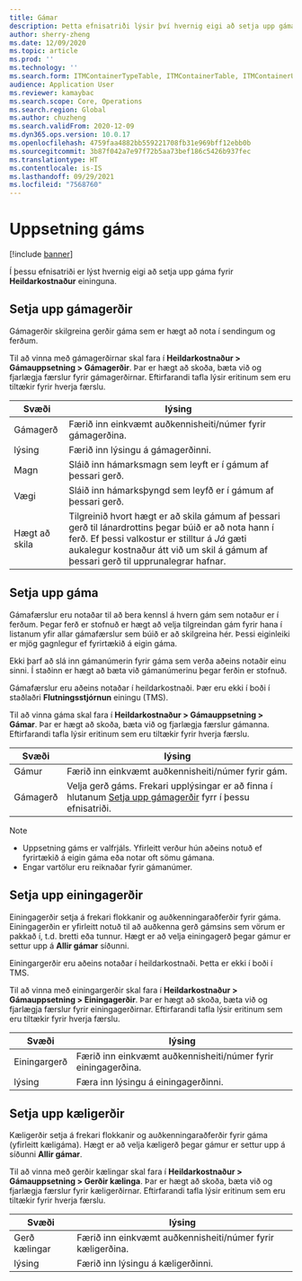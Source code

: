 ```yaml
---
title: Gámar
description: Þetta efnisatriði lýsir því hvernig eigi að setja upp gáma fyrir Heildarkostnaður eininguna.
author: sherry-zheng
ms.date: 12/09/2020
ms.topic: article
ms.prod: ''
ms.technology: ''
ms.search.form: ITMContainerTypeTable, ITMContainerTable, ITMContainerUnitTypeTable, ITMRefrigerationTypeTable, ITMContainersListPage, ITMContainers
audience: Application User
ms.reviewer: kamaybac
ms.search.scope: Core, Operations
ms.search.region: Global
ms.author: chuzheng
ms.search.validFrom: 2020-12-09
ms.dyn365.ops.version: 10.0.17
ms.openlocfilehash: 4759faa4882bb559221708fb31e969bff12ebb0b
ms.sourcegitcommit: 3b87f042a7e97f72b5aa73bef186c5426b937fec
ms.translationtype: HT
ms.contentlocale: is-IS
ms.lasthandoff: 09/29/2021
ms.locfileid: "7568760"
---
```

# <a name="shipping-container-setup"></a>Uppsetning gáms

[!include [banner](../../includes/banner.md)]

Í þessu efnisatriði er lýst hvernig eigi að setja upp gáma fyrir **Heildarkostnaður** eininguna.

## <a name="set-up-shipping-container-types"></a><a id="shipping-container-types"></a>Setja upp gámagerðir

Gámagerðir skilgreina gerðir gáma sem er hægt að nota í sendingum og ferðum.

Til að vinna með gámagerðirnar skal fara í **Heildarkostnaður \> Gámauppsetning \> Gámagerðir**. Þar er hægt að skoða, bæta við og fjarlægja færslur fyrir gámagerðirnar. Eftirfarandi tafla lýsir eritinum sem eru tiltækir fyrir hverja færslu.

| Svæði | lýsing |
|---|---|
| Gámagerð | Færið inn einkvæmt auðkennisheiti/númer fyrir gámagerðina. |
| lýsing | Færið inn lýsingu á gámagerðinni. |
| Magn | Sláið inn hámarksmagn sem leyft er í gámum af þessari gerð. |
| Vægi | Sláið inn hámarksþyngd sem leyfð er í gámum af þessari gerð. |
| Hægt að skila | Tilgreinið hvort hægt er að skila gámum af þessari gerð til lánardrottins þegar búið er að nota hann í ferð. Ef þessi valkostur er stilltur á *Já* gæti aukalegur kostnaður átt við um skil á gámum af þessari gerð til upprunalegrar hafnar. |

## <a name="set-up-shipping-containers"></a>Setja upp gáma

Gámafærslur eru notaðar til að bera kennsl á hvern gám sem notaður er í ferðum. Þegar ferð er stofnuð er hægt að velja tilgreindan gám fyrir hana í listanum yfir allar gámafærslur sem búið er að skilgreina hér. Þessi eiginleiki er mjög gagnlegur ef fyrirtækið á eigin gáma.

Ekki þarf að slá inn gámanúmerin fyrir gáma sem verða aðeins notaðir einu sinni. Í staðinn er hægt að bæta við gámanúmerinu þegar ferðin er stofnuð.

Gámafærslur eru aðeins notaðar í heildarkostnaði. Þær eru ekki í boði í staðlaðri **Flutningsstjórnun** einingu (TMS).

Til að vinna gáma skal fara í **Heildarkostnaður \> Gámauppsetning \> Gámar**. Þar er hægt að skoða, bæta við og fjarlægja færslur gámanna. Eftirfarandi tafla lýsir eritinum sem eru tiltækir fyrir hverja færslu.

| Svæði | lýsing |
|---|---|
| Gámur | Færið inn einkvæmt auðkennisheiti/númer fyrir gám. |
| Gámagerð | Velja gerð gáms. Frekari upplýsingar er að finna í hlutanum [Setja upp gámagerðir](#shipping-container-types) fyrr í þessu efnisatriði. |

> [!NOTE]
> - Uppsetning gáms er valfrjáls. Yfirleitt verður hún aðeins notuð ef fyrirtækið á eigin gáma eða notar oft sömu gámana.
> - Engar vartölur eru reiknaðar fyrir gámanúmer.

## <a name="set-up-unit-types"></a><a name="unit-types"></a>Setja upp einingagerðir

Einingagerðir setja á frekari flokkanir og auðkenningaraðferðir fyrir gáma. Einingagerðin er yfirleitt notuð til að auðkenna gerð gámsins sem vörum er pakkað í, t.d. bretti eða tunnur. Hægt er að velja einingagerð þegar gámur er settur upp á **Allir gámar** síðunni.

Einingargerðir eru aðeins notaðar í heildarkostnaði. Þetta er ekki í boði í TMS.

Til að vinna með einingargerðir skal fara í **Heildarkostnaður \> Gámauppsetning \> Einingagerðir**. Þar er hægt að skoða, bæta við og fjarlægja færslur fyrir einingagerðirnar. Eftirfarandi tafla lýsir eritinum sem eru tiltækir fyrir hverja færslu.

| Svæði | lýsing |
|---|---|
| Einingargerð | Færið inn einkvæmt auðkennisheiti/númer fyrir einingagerðina. |
| lýsing | Færa inn lýsingu á einingagerðinni. |

## <a name="set-up-refrigeration-types"></a><a name="refrigeration-types"></a>Setja upp kæligerðir

Kæligerðir setja á frekari flokkanir og auðkenningaraðferðir fyrir gáma (yfirleitt kæligáma). Hægt er að velja kæligerð þegar gámur er settur upp á síðunni **Allir gámar**.

Til að vinna með gerðir kælingar skal fara í **Heildarkostnaður \> Gámauppsetning \> Gerðir kælinga**. Þar er hægt að skoða, bæta við og fjarlægja færslur fyrir kæligerðirnar. Eftirfarandi tafla lýsir eritinum sem eru tiltækir fyrir hverja færslu.

| Svæði | lýsing |
|---|---|
| Gerð kælingar | Færið inn einkvæmt auðkennisheiti/númer fyrir kæligerðina. |
| lýsing | Færið inn lýsingu á kæligerðinni. |
